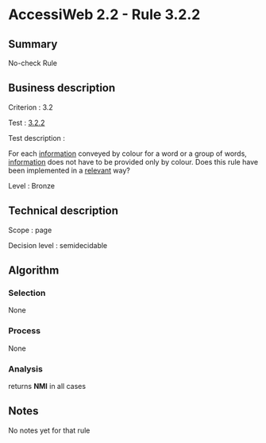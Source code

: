 # AccessiWeb 2.2 - Rule 3.2.2

## Summary

No-check Rule

## Business description

Criterion : 3.2

Test : [3.2.2](http://www.accessiweb.org/index.php/accessiweb-22-english-version.html#test-3-2-2)

Test description :

For each
[information](http://www.accessiweb.org/index.php/glossary-76.html#mInfoCouleur)
conveyed by colour for a word or a group of words,
[information](http://www.accessiweb.org/index.php/glossary-76.html#mInfoCouleur)
does not have to be provided only by colour. Does this rule have been
implemented in a
[relevant](http://www.accessiweb.org/index.php/glossary-76.html#mPertinence)
way?

Level : Bronze

## Technical description

Scope : page

Decision level :
semidecidable

## Algorithm

### Selection

None

### Process

None

### Analysis

returns **NMI** in all cases

## Notes

No notes yet for that rule
